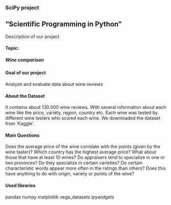 ### SciPy project

## “Scientific Programming in Python” 
Description of our project 

#### Topic: 
##### Wine comparison

#### Goal of our project
Analyze and evaluate data about wine reviews 

#### About the Dataset
It contains about 130.000 wine reviews. With several information about each wine like the price, variety, region, country etc. Each wine was tested by different wine testers who scored each wine. We downloaded the dataset from ‘Kaggle’.

#### Main Questions
Does the average price of the wine correlate with the points (given by the wine taster)?
Which country has the highest average price? What about those that have at least 10 wines?
Do appraisers tend to specialize in one or two provinces? Do they specialize in certain varieties? 
Do certain characteristic words appear more often in the ratings than others? Does this have anything to do with origin, variety or points of the wine?

#### Used libraries
pandas
numpy 
matplotlib
vega_datasets
ipywidgets 
